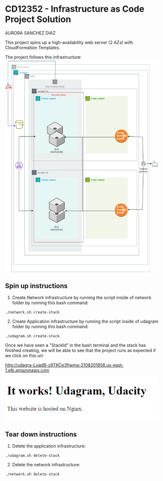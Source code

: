 # CD12352 - Infrastructure as Code Project Solution
AURORA SANCHEZ DIAZ

This project spins up a high-availability web server (2 AZs) with CloudFormation Templates. 

The project follows this infrastructure:
![diagram](diagram/CloudFormationProjectDiagram.jpg)

## Spin up instructions

1. Create Network infrastructure by running the script inside of network folder by running this bash command:

```
./network.sh create-stack
```

2. Create Application infrastructure by running the script inside of udagram folder by running this bash command:

```
./udagram.sh create-stack
```

Once we have seen a "StackId" in the bash terminal and the stack has finished creating, we will be able to see that the project runs as expected if we click on this url:

http://udagra-LoadB-z9TKCe3fjwma-2108201856.us-east-1.elb.amazonaws.com


![Completed](screenshot/DNSresultscreenshot.png)

## Tear down instructions

1. Delete the application infrastructure:

```
./udagram.sh delete-stack
```

2. Delete the network infrastructure:

```
./network.sh delete-stack
```

